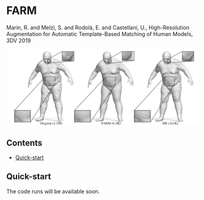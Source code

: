# FARM
Marin, R. and Melzi, S. and Rodolà, E. and Castellani, U., High-Resolution Augmentation for Automatic Template-Based Matching of Human Models, 3DV 2019

<p align="center">
<img src="teaser.png"
</p>
  
## Contents
* [Quick-start](https://github.com/riccardomarin/FARM-ZOSR#Quick-start)

## Quick-start
The code runs will be available soon.
